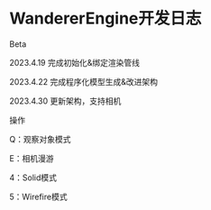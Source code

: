 # WandererEngine开发日志

Beta

2023.4.19 完成初始化&绑定渲染管线

2023.4.22 完成程序化模型生成&改进架构

2023.4.30 更新架构，支持相机



操作

Q：观察对象模式

E：相机漫游

4：Solid模式

5：Wirefire模式
